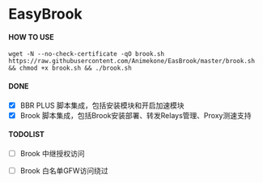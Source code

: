 # EasyBrook

#### HOW TO USE

```
wget -N --no-check-certificate -qO brook.sh https://raw.githubusercontent.com/Animekone/EasBrook/master/brook.sh && chmod +x brook.sh && ./brook.sh
```

#### DONE
- [x] BBR PLUS 脚本集成，包括安装模块和开启加速模块
- [x] Brook 脚本集成，包括Brook安装部署、转发Relays管理、Proxy测速支持

#### TODOLIST
- [ ] Brook 中继授权访问
- [ ] Brook 白名单GFW访问绕过


